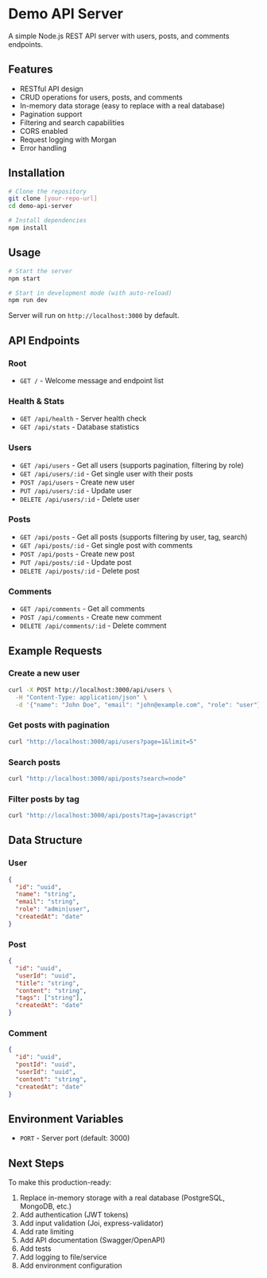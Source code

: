 # Demo API Server

A simple Node.js REST API server with users, posts, and comments endpoints.

## Features

- RESTful API design
- CRUD operations for users, posts, and comments
- In-memory data storage (easy to replace with a real database)
- Pagination support
- Filtering and search capabilities
- CORS enabled
- Request logging with Morgan
- Error handling

## Installation

```bash
# Clone the repository
git clone [your-repo-url]
cd demo-api-server

# Install dependencies
npm install
```

## Usage

```bash
# Start the server
npm start

# Start in development mode (with auto-reload)
npm run dev
```

Server will run on `http://localhost:3000` by default.

## API Endpoints

### Root
- `GET /` - Welcome message and endpoint list

### Health & Stats
- `GET /api/health` - Server health check
- `GET /api/stats` - Database statistics

### Users
- `GET /api/users` - Get all users (supports pagination, filtering by role)
- `GET /api/users/:id` - Get single user with their posts
- `POST /api/users` - Create new user
- `PUT /api/users/:id` - Update user
- `DELETE /api/users/:id` - Delete user

### Posts
- `GET /api/posts` - Get all posts (supports filtering by user, tag, search)
- `GET /api/posts/:id` - Get single post with comments
- `POST /api/posts` - Create new post
- `PUT /api/posts/:id` - Update post
- `DELETE /api/posts/:id` - Delete post

### Comments
- `GET /api/comments` - Get all comments
- `POST /api/comments` - Create new comment
- `DELETE /api/comments/:id` - Delete comment

## Example Requests

### Create a new user
```bash
curl -X POST http://localhost:3000/api/users \
  -H "Content-Type: application/json" \
  -d '{"name": "John Doe", "email": "john@example.com", "role": "user"}'
```

### Get posts with pagination
```bash
curl "http://localhost:3000/api/users?page=1&limit=5"
```

### Search posts
```bash
curl "http://localhost:3000/api/posts?search=node"
```

### Filter posts by tag
```bash
curl "http://localhost:3000/api/posts?tag=javascript"
```

## Data Structure

### User
```json
{
  "id": "uuid",
  "name": "string",
  "email": "string",
  "role": "admin|user",
  "createdAt": "date"
}
```

### Post
```json
{
  "id": "uuid",
  "userId": "uuid",
  "title": "string",
  "content": "string",
  "tags": ["string"],
  "createdAt": "date"
}
```

### Comment
```json
{
  "id": "uuid",
  "postId": "uuid",
  "userId": "uuid",
  "content": "string",
  "createdAt": "date"
}
```

## Environment Variables

- `PORT` - Server port (default: 3000)

## Next Steps

To make this production-ready:
1. Replace in-memory storage with a real database (PostgreSQL, MongoDB, etc.)
2. Add authentication (JWT tokens)
3. Add input validation (Joi, express-validator)
4. Add rate limiting
5. Add API documentation (Swagger/OpenAPI)
6. Add tests
7. Add logging to file/service
8. Add environment configuration